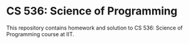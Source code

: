 # CS 536: Science of Programming

This repository contains homework and solution to CS 536: Science of Programming course at IIT.
